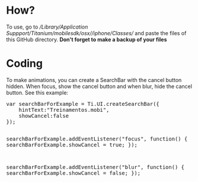 <h1>How?</h1>
<p>To use, go to <i>/Library/Application Suppport/Titanium/mobilesdk/osx//iphone/Classes/</i> and paste the files of this GitHub directory. <b>Don't forget to make a backup of your files</b></p>
<h1>Coding</h1>
<p>To make animations, you can create a SearchBar with the cancel button hidden. When focus, show the cancel button and when blur, hide the cancel button. See this example:</p>
<pre>var searchBarForExample = Ti.UI.createSearchBar({
    hintText:"Treinamentos.mobi",
    showCancel:false
});

searchBarForExample.addEventListener("focus", function() {
    searchBarForExample.showCancel = true;
});

searchBarForExample.addEventListener("blur", function() {
    searchBarForExample.showCancel = false;
});</pre>